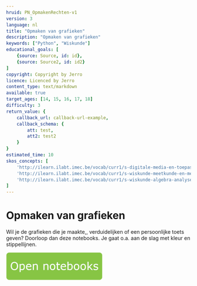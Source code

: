 ```yaml
---
hruid: PN_OpmakenRechten-v1
version: 3
language: nl
title: "Opmaken van grafieken"
description: "Opmaken van grafieken"
keywords: ["Python", "Wiskunde"]
educational_goals: [
    {source: Source, id: id}, 
    {source: Source2, id: id2}
]
copyright: Copyright by Jerro
licence: Licenced by Jerro
content_type: text/markdown
available: true
target_ages: [14, 15, 16, 17, 18]
difficulty: 3
return_value: {
    callback_url: callback-url-example,
    callback_schema: {
        att: test,
        att2: test2
    }
}
estimated_time: 10
skos_concepts: [
    'http://ilearn.ilabt.imec.be/vocab/curr1/s-digitale-media-en-toepassingen', 
    'http://ilearn.ilabt.imec.be/vocab/curr1/s-wiskunde-meetkunde-en-metend-rekenen', 
    'http://ilearn.ilabt.imec.be/vocab/curr1/s-wiskunde-algebra-analyse'
]
---
```


# Opmaken van grafieken
Wil je de grafieken die je maakte,, verduidelijken of een persoonlijke toets geven? Doorloop dan deze notebooks. Je gaat o.a. aan de slag met kleur en stippellijnen.

[![](embed/Knop.png "Knop")](https://kiks.ilabt.imec.be/jupyterhub/?id=0402 "Notebooks Opmaken Grafieken")

